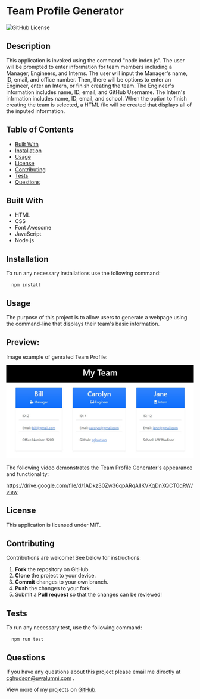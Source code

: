 # Team Profile Generator
  ![GitHub License](https://img.shields.io/badge/License-MIT-green)

  ## Description

  This application is invoked using the command "node index.js". The user will be prompted to enter information for team members including a Manager, Engineers, and Interns. The user will input the Manager's name, ID, email, and office number. Then, there will be options to enter an Engineer, enter an Intern, or finish creating the team. The Engineer's information includes name, ID, email, and GitHub Username. The Intern's infrmation includes name, ID, email, and school. When the option to finish creating the team is selected, a HTML file will be created that displays all of the inputed information. 

  ## Table of Contents
  * [Built With](#built-with)
  * [Installation](#installation)
  * [Usage](#usage)
  * [License](#license)
  * [Contributing](#contributing)
  * [Tests](#tests)
  * [Questions](#questions)
  
  ## Built With

  - HTML
  - CSS
  - Font Awesome
  - JavaScript
  - Node.js

  ## Installation

  To run any necessary installations use the following command:

```
  npm install
```

  ## Usage

  The purpose of this project is to allow users to generate a webpage using the command-line that displays their team's basic information.

  ## Preview:

  Image example of genrated Team Profile:

  ![image of example team profile](./src/team-profile-generator.jpg)

  The following video demonstrates the Team Profile Generator's appearance and functionality:

 

  https://drive.google.com/file/d/1ADkz30Zw36qpARqAlIKVKqDnXQCT0qRW/view

  ## License

   This application is licensed under MIT.
   
  ## Contributing

  Contributions are welcome! See below for instructions:

  1. **Fork** the repository on GitHub.
  2. **Clone** the project to your device.
  3. **Commit** changes to your own branch.
  4. **Push** the changes to your fork.
  5. Submit a **Pull request** so that the changes can be reviewed!

  ## Tests
  
  To run any necessary test, use the following command:

```
  npm run test
```

  ## Questions

If you have any questions about this project please email me directly at [cghudson@uwalumni.com](mailto:cghudson@uwalumni.com) .

View more of my projects on [GitHub](https://github.com/cghudson).